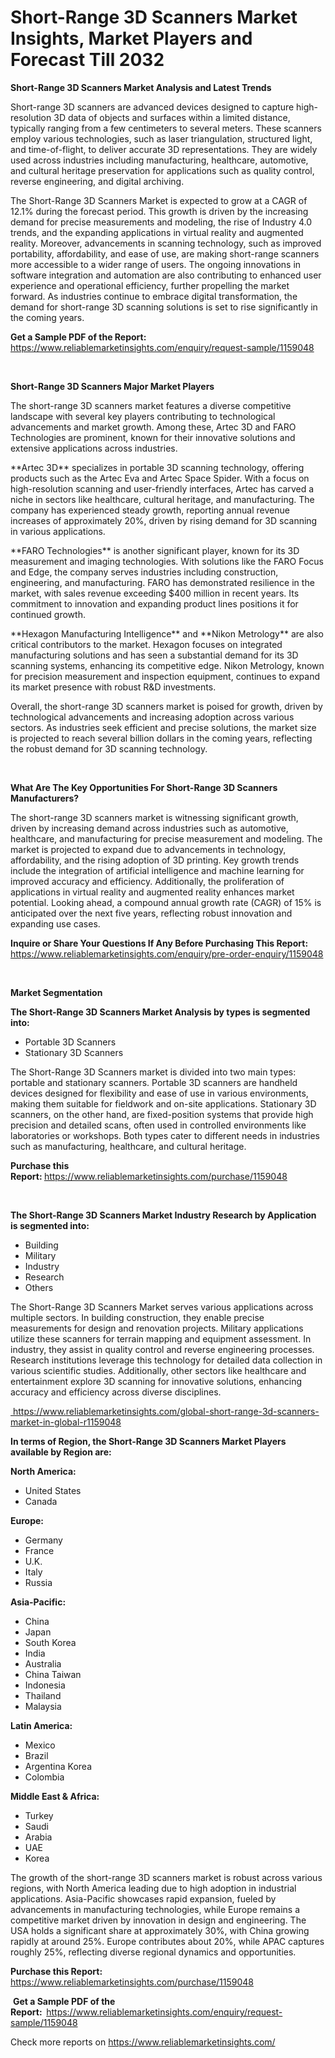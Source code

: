 <p><h1>Short-Range 3D Scanners Market Insights, Market Players and Forecast Till 2032</h1></p><p><strong>Short-Range 3D Scanners Market Analysis and Latest Trends</strong></p>
<p><p>Short-range 3D scanners are advanced devices designed to capture high-resolution 3D data of objects and surfaces within a limited distance, typically ranging from a few centimeters to several meters. These scanners employ various technologies, such as laser triangulation, structured light, and time-of-flight, to deliver accurate 3D representations. They are widely used across industries including manufacturing, healthcare, automotive, and cultural heritage preservation for applications such as quality control, reverse engineering, and digital archiving.</p><p>The Short-Range 3D Scanners Market is expected to grow at a CAGR of 12.1% during the forecast period. This growth is driven by the increasing demand for precise measurements and modeling, the rise of Industry 4.0 trends, and the expanding applications in virtual reality and augmented reality. Moreover, advancements in scanning technology, such as improved portability, affordability, and ease of use, are making short-range scanners more accessible to a wider range of users. The ongoing innovations in software integration and automation are also contributing to enhanced user experience and operational efficiency, further propelling the market forward. As industries continue to embrace digital transformation, the demand for short-range 3D scanning solutions is set to rise significantly in the coming years.</p></p>
<p><strong>Get a Sample PDF of the Report:&nbsp;</strong> <a href="https://www.reliablemarketinsights.com/enquiry/request-sample/1159048?utm_campaign=2529&utm_medium=2&utm_source=Github&utm_content=ia&utm_term=22032025&utm_id=short-range-3d-scanners">https://www.reliablemarketinsights.com/enquiry/request-sample/1159048</a></p>
<p>&nbsp;</p>
<p><strong>Short-Range 3D Scanners Major Market Players</strong></p>
<p><p>The short-range 3D scanners market features a diverse competitive landscape with several key players contributing to technological advancements and market growth. Among these, Artec 3D and FARO Technologies are prominent, known for their innovative solutions and extensive applications across industries.</p><p>**Artec 3D** specializes in portable 3D scanning technology, offering products such as the Artec Eva and Artec Space Spider. With a focus on high-resolution scanning and user-friendly interfaces, Artec has carved a niche in sectors like healthcare, cultural heritage, and manufacturing. The company has experienced steady growth, reporting annual revenue increases of approximately 20%, driven by rising demand for 3D scanning in various applications.</p><p>**FARO Technologies** is another significant player, known for its 3D measurement and imaging technologies. With solutions like the FARO Focus and Edge, the company serves industries including construction, engineering, and manufacturing. FARO has demonstrated resilience in the market, with sales revenue exceeding $400 million in recent years. Its commitment to innovation and expanding product lines positions it for continued growth.</p><p>**Hexagon Manufacturing Intelligence** and **Nikon Metrology** are also critical contributors to the market. Hexagon focuses on integrated manufacturing solutions and has seen a substantial demand for its 3D scanning systems, enhancing its competitive edge. Nikon Metrology, known for precision measurement and inspection equipment, continues to expand its market presence with robust R&D investments.</p><p>Overall, the short-range 3D scanners market is poised for growth, driven by technological advancements and increasing adoption across various sectors. As industries seek efficient and precise solutions, the market size is projected to reach several billion dollars in the coming years, reflecting the robust demand for 3D scanning technology.</p></p>
<p>&nbsp;</p>
<p><strong>What Are The Key Opportunities For Short-Range 3D Scanners Manufacturers?</strong></p>
<p><p>The short-range 3D scanners market is witnessing significant growth, driven by increasing demand across industries such as automotive, healthcare, and manufacturing for precise measurement and modeling. The market is projected to expand due to advancements in technology, affordability, and the rising adoption of 3D printing. Key growth trends include the integration of artificial intelligence and machine learning for improved accuracy and efficiency. Additionally, the proliferation of applications in virtual reality and augmented reality enhances market potential. Looking ahead, a compound annual growth rate (CAGR) of 15% is anticipated over the next five years, reflecting robust innovation and expanding use cases.</p></p>
<p><strong>Inquire or Share Your Questions If Any Before Purchasing This Report:</strong> <a href="https://www.reliablemarketinsights.com/enquiry/pre-order-enquiry/1159048?utm_campaign=2529&utm_medium=2&utm_source=Github&utm_content=ia&utm_term=22032025&utm_id=short-range-3d-scanners">https://www.reliablemarketinsights.com/enquiry/pre-order-enquiry/1159048</a></p>
<p>&nbsp;</p>
<p><strong>Market Segmentation</strong></p>
<p><strong>The Short-Range 3D Scanners Market Analysis by types is segmented into:</strong></p>
<p><ul><li>Portable 3D Scanners</li><li>Stationary 3D Scanners</li></ul></p>
<p><p>The Short-Range 3D Scanners market is divided into two main types: portable and stationary scanners. Portable 3D scanners are handheld devices designed for flexibility and ease of use in various environments, making them suitable for fieldwork and on-site applications. Stationary 3D scanners, on the other hand, are fixed-position systems that provide high precision and detailed scans, often used in controlled environments like laboratories or workshops. Both types cater to different needs in industries such as manufacturing, healthcare, and cultural heritage.</p></p>
<p><strong>Purchase this Report:&nbsp;</strong><a href="https://www.reliablemarketinsights.com/purchase/1159048?utm_campaign=2529&utm_medium=2&utm_source=Github&utm_content=ia&utm_term=22032025&utm_id=short-range-3d-scanners">https://www.reliablemarketinsights.com/purchase/1159048</a></p>
<p>&nbsp;</p>
<p><strong>The Short-Range 3D Scanners Market Industry Research by Application is segmented into:</strong></p>
<p><ul><li>Building</li><li>Military</li><li>Industry</li><li>Research</li><li>Others</li></ul></p>
<p><p>The Short-Range 3D Scanners Market serves various applications across multiple sectors. In building construction, they enable precise measurements for design and renovation projects. Military applications utilize these scanners for terrain mapping and equipment assessment. In industry, they assist in quality control and reverse engineering processes. Research institutions leverage this technology for detailed data collection in various scientific studies. Additionally, other sectors like healthcare and entertainment explore 3D scanning for innovative solutions, enhancing accuracy and efficiency across diverse disciplines.</p></p>
<p><a href="https://www.reliablemarketinsights.com/global-short-range-3d-scanners-market-in-global-r1159048?utm_campaign=2529&utm_medium=2&utm_source=Github&utm_content=ia&utm_term=22032025&utm_id=short-range-3d-scanners">&nbsp;https://www.reliablemarketinsights.com/global-short-range-3d-scanners-market-in-global-r1159048</a></p>
<p><strong>In terms of Region, the Short-Range 3D Scanners Market Players available by Region are:</strong></p>
<p>
    <p> <strong> North America: </strong>
        <ul>
            <li>United States</li>
            <li>Canada</li>
        </ul>
        </p> 
    <p> <strong> Europe: </strong>
        <ul>
            <li>Germany</li>
            <li>France</li>
            <li>U.K.</li>
            <li>Italy</li>
            <li>Russia</li>
        </ul>
        </p> 
    <p> <strong> Asia-Pacific: </strong>
        <ul>
            <li>China</li>
            <li>Japan</li>
            <li>South Korea</li>
            <li>India</li>
            <li>Australia</li>
            <li>China Taiwan</li>
            <li>Indonesia</li>
            <li>Thailand</li>
            <li>Malaysia</li>
        </ul>
        </p> 
    <p> <strong> Latin America: </strong>
        <ul>
            <li>Mexico</li>
            <li>Brazil</li>
            <li>Argentina Korea</li>
            <li>Colombia</li>
        </ul>
        </p> 
    <p> <strong> Middle East & Africa: </strong>
        <ul>
            <li>Turkey</li>
            <li>Saudi</li>
            <li>Arabia</li>
            <li>UAE</li>
            <li>Korea</li>
        </ul>
    </p>
    </p>
<p><p>The growth of the short-range 3D scanners market is robust across various regions, with North America leading due to high adoption in industrial applications. Asia-Pacific showcases rapid expansion, fueled by advancements in manufacturing technologies, while Europe remains a competitive market driven by innovation in design and engineering. The USA holds a significant share at approximately 30%, with China growing rapidly at around 25%. Europe contributes about 20%, while APAC captures roughly 25%, reflecting diverse regional dynamics and opportunities.</p></p>
<p><strong>Purchase this Report: </strong><a href="https://www.reliablemarketinsights.com/purchase/1159048?utm_campaign=2529&utm_medium=2&utm_source=Github&utm_content=ia&utm_term=22032025&utm_id=short-range-3d-scanners">https://www.reliablemarketinsights.com/purchase/1159048</a></p>
<p>&nbsp;<strong>Get a Sample PDF of the Report:&nbsp;&nbsp;</strong><a href="https://www.reliablemarketinsights.com/enquiry/request-sample/1159048?utm_campaign=2529&utm_medium=2&utm_source=Github&utm_content=ia&utm_term=22032025&utm_id=short-range-3d-scanners">https://www.reliablemarketinsights.com/enquiry/request-sample/1159048</a></p>
<p><strong></strong></p>
<p>Check more reports on <a href="https://www.reliablemarketinsights.com/?utm_campaign=2529&utm_medium=2&utm_source=Github&utm_content=ia&utm_term=22032025&utm_id=short-range-3d-scanners">https://www.reliablemarketinsights.com/</a></p>